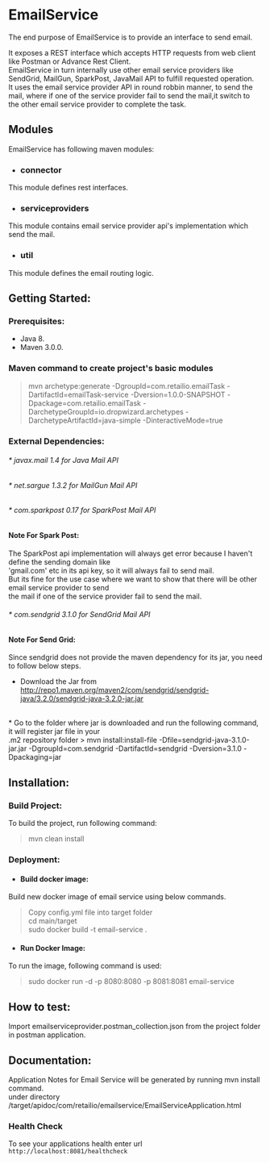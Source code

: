 # EmailService

The end purpose of EmailService is to provide an interface to send email.

It exposes a REST interface which accepts HTTP requests from web client like Postman or Advance Rest Client.
<br>
EmailService in turn internally use other email service providers like SendGrid, MailGun, SparkPost, JavaMail API to fulfill requested operation.
<br>
It uses the email service provider API in round robbin manner, to send the mail, where if one of the 
service provider fail to send the mail,it switch to the other email service provider to complete the task. 

## Modules
EmailService has following maven modules:

* ### connector
This module defines rest interfaces.

* ### serviceproviders
This module contains email service provider api's implementation which send the mail.

* ### util
This module defines the email routing logic.


## Getting Started:

### Prerequisites:

* Java 8.<br/>
* Maven 3.0.0.<br/>

### Maven command to create project's basic  modules 
> mvn archetype:generate -DgroupId=com.retailio.emailTask -DartifactId=emailTask-service -Dversion=1.0.0-SNAPSHOT -Dpackage=com.retailio.emailTask -DarchetypeGroupId=io.dropwizard.archetypes -DarchetypeArtifactId=java-simple -DinteractiveMode=true

### External Dependencies:
###### * javax.mail 1.4 for Java Mail API <br>
###### * net.sargue 1.3.2  for MailGun Mail API <br>
###### * com.sparkpost 0.17 for SparkPost Mail API
#### Note For Spark Post:
The SparkPost api implementation will always get error because I haven't define the sending domain like <br> 
 'gmail.com' etc in its api key, so it will always fail to send mail.
<br>
But its fine for the use case where we want to show that there will be other email service provider to send <br>
the mail  if one of the service provider fail to send the mail. 
<br>
###### * com.sendgrid 3.1.0 for SendGrid Mail API

#### Note For Send Grid:
Since sendgrid does not provide the maven dependency for its jar, you need to follow below steps.
<br>
* Download the Jar from 
    http://repo1.maven.org/maven2/com/sendgrid/sendgrid-java/3.2.0/sendgrid-java-3.2.0-jar.jar 
<br>
* Go to the folder where jar is downloaded and run the following command, it will register jar file in your <br>
.m2 repository folder
    > mvn install:install-file -Dfile=sendgrid-java-3.1.0-jar.jar -DgroupId=com.sendgrid -DartifactId=sendgrid -Dversion=3.1.0 -Dpackaging=jar 
 

## Installation:


### Build Project:
To build the project, run following command:
> mvn clean install

### Deployment:

* #### Build docker image:
Build new docker image of email service using below commands.<br/>
> Copy config.yml file into target folder <br/>
> cd main/target<br/>
> sudo docker build -t email-service . <br/>

* #### Run Docker Image:
To run the image, following command is used:<br/>
>  sudo docker run -d -p 8080:8080 -p 8081:8081  email-service

## How to test:
Import emailserviceprovider.postman_collection.json from the project folder in postman application.

## Documentation:

Application Notes for Email Service will be generated by running mvn install command.<br>
under directory /target/apidoc/com/retailio/emailservice/EmailServiceApplication.html

### Health Check
To see your applications health enter url `http://localhost:8081/healthcheck`

